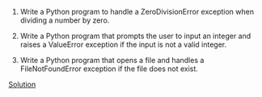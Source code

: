 1. Write a Python program to handle a ZeroDivisionError exception when dividing a number by zero.


2. Write a Python program that prompts the user to input an integer and raises a ValueError exception if the input is not a valid integer.


3. Write a Python program that opens a file and handles a FileNotFoundError exception if the file does not exist.

[Solution]()